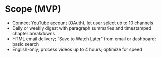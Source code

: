 # Scope (MVP)
- Connect YouTube account (OAuth), let user select up to 10 channels
- Daily or weekly digest with paragraph summaries and timestamped chapter breakdowns
- HTML email delivery; “Save to Watch Later” from email or dashboard; basic search
- English-only; process videos up to 4 hours; optimize for speed
